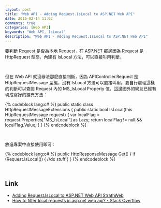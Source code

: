 ```yaml
---
layout: post
title: "Web API - Adding Request.IsLocal to ASP.NET Web API"
date: 2015-02-14 11:03
comments: true
categories: [Web API]
keywords: "Web API, IsLocal"
description: "Web API - Adding Request.IsLocal to ASP.NET Web API"
---
```


要判斷 Request 是否為本地 Request，在 ASP.NET 那邊因為 Request 是 HttpRequest 型態，內建有 IsLocal 方法，可以直接叫用判斷。  

<!-- More -->

<br/>


但在 Web API 就沒辦法那麼直接判斷，因為 APIController.Request 是 HttpRequestMessage 型態，沒有 IsLocal 方法可以直接叫用。要自行處理這樣的判斷可以查閱 Request 內的 MS_IsLocal Property 值，這邊國外的網友已經有現成寫好的擴充方法：  

{% codeblock lang:c# %} 
public static class HttpRequestMessageExtensions
{
   public static bool IsLocal(this HttpRequestMessage request)
   {
      var localFlag = request.Properties["MS_IsLocal"] as Lazy<bool>;
      return localFlag != null && localFlag.Value;
   }
}
{% endcodeblock %}

<br/>


放進專案中直接使用即可：  

{% codeblock lang:c# %} 
public HttpResponseMessage Get()
{
    if (Request.IsLocal()) {
        //do stuff
    }
}
{% endcodeblock %}

<br/>


Link
----
* [Adding Request.IsLocal to ASP.NET Web API StrathWeb](http://www.strathweb.com/2013/01/adding-request-islocal-to-asp-net-web-api/)
* [How to filter local requests in asp.net web api? - Stack Overflow](http://stackoverflow.com/questions/11849501/how-to-filter-local-requests-in-asp-net-web-api)
